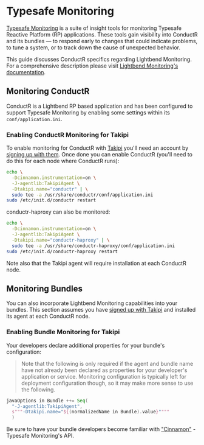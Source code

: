# Typesafe Monitoring

[Typesafe Monitoring](http://www.lightbend.com/products/typesafe-monitoring) is a suite of insight tools for monitoring Typesafe Reactive Platform (RP) applications. These tools gain visibility into ConductR and its bundles — to respond early to changes that could indicate problems, to tune a system, or to track down the cause of unexpected behavior.

This guide discusses ConductR specifics regarding Lightbend Monitoring. For a comprehensive description please visit [Lightbend Monitoring's documentation](http://resources.lightbend.com/monitoring/docs/home.html).

## Monitoring ConductR

ConductR is a Lightbend RP based application and has been configured to support Typesafe Monitoring by enabling some settings within its `conf/application.ini`.

### Enabling ConductR Monitoring for Takipi

To enable monitoring for ConductR with [Takipi](https://www.takipi.com/) you'll need an account by [signing up with them](https://app.takipi.com/). Once done you can enable ConductR (you'll need to do this for each node where ConductR runs):

``` bash
echo \
  -Dcinnamon.instrumentation=on \
  -J-agentlib:TakipiAgent \
  -Dtakipi.name="conductr" | \
  sudo tee -a /usr/share/conductr/conf/application.ini
sudo /etc/init.d/conductr restart
```

conductr-haproxy can also be monitored:

``` bash
echo \
  -Dcinnamon.instrumentation=on \
  -J-agentlib:TakipiAgent \
  -Dtakipi.name="conductr-haproxy" | \
  sudo tee -a /usr/share/conductr-haproxy/conf/application.ini
sudo /etc/init.d/conductr-haproxy restart
```

Note also that the Takipi agent will require installation at each ConductR node.

## Monitoring Bundles

You can also incorporate Lightbend Monitoring capabilities into your bundles. This section assumes you have [signed up with Takipi]((https://app.takipi.com/)) and installed its agent at each ConductR node.

### Enabling Bundle Monitoring for Takipi

Your developers declare additional properties for your bundle's configuration:

> Note that the following is only required if the agent and bundle name have not already been declared as properties for your developer's application or service. Monitoring configuration is typically left for deployment configuration though, so it may make more sense to use the following.

```scala
javaOptions in Bundle ++= Seq(
  "-J-agentlib:TakipiAgent", 
  s"""-Dtakipi.name="${(normalizedName in Bundle).value}""""
  )
```

Be sure to have your bundle developers become familiar with ["Cinnamon"](http://resources.lightbend.com/monitoring/docs/install/cinnamon.html) - Typesafe Monitoring's API.